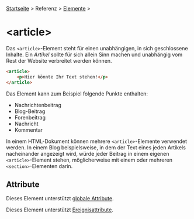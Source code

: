 [Startseite](../../../../) > Referenz > [Elemente](../Elemente_Alphabetisch.md) >

# \<article>

Das `<article>`-Element steht für einen unabhängigen, in sich geschlossene Inhalte. Ein _Artikel_ sollte für sich allein Sinn machen und unabhängig vom Rest der Website verbreitet werden können.

```html
<article>
    <p>Hier könnte Ihr Text stehen!</p>
</article>
```

Das Element kann zum Beispiel folgende Punkte enthalten:
- Nachrichtenbeitrag
- Blog-Beitrag
- Forenbeitrag
- Nachricht
- Kommentar

In einem HTML-Dokument können mehrere `<article>`-Elemente verwendet werden. In einem Blog beispielsweise, in dem der Text eines jeden Artikels nacheinander angezeigt wird, würde jeder Beitrag in einem eigenen `<article>`-Element stehen, möglicherweise mit einem oder mehreren `<section>`-Elementen darin.

## Attribute

Dieses Element unterstützt [globale Attribute](../Elemente_Alphabetisch.md).

Dieses Element unterstützt [Ereignisattribute](../Ereignisattribute.md).
